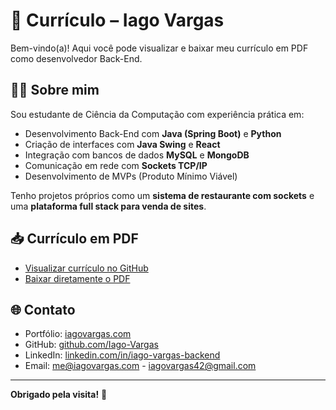 # 📄 Currículo – Iago Vargas

Bem-vindo(a)! Aqui você pode visualizar e baixar meu currículo em PDF como desenvolvedor Back-End.

## 👨‍💻 Sobre mim

Sou estudante de Ciência da Computação com experiência prática em:

- Desenvolvimento Back-End com **Java (Spring Boot)** e **Python**
- Criação de interfaces com **Java Swing** e **React**
- Integração com bancos de dados **MySQL** e **MongoDB**
- Comunicação em rede com **Sockets TCP/IP**
- Desenvolvimento de MVPs (Produto Mínimo Viável)

Tenho projetos próprios como um **sistema de restaurante com sockets** e uma **plataforma full stack para venda de sites**.

## 📥 Currículo em PDF

- [Visualizar currículo no GitHub](https://github.com/Iago-Vargas/CV-Iago-Vargas/blob/main/CV_Iago_Vargas.pdf)
- [Baixar diretamente o PDF](https://github.com/Iago-Vargas/CV-Iago-Vargas/raw/main/CV_Iago_Vargas.pdf)

## 🌐 Contato

- Portfólio: [iagovargas.com](https://iagovargas.com)
- GitHub: [github.com/Iago-Vargas](https://github.com/Iago-Vargas)
- LinkedIn: [linkedin.com/in/iago-vargas-backend](https://linkedin.com/in/iago-vargas-backend)
- Email: me@iagovargas.com - iagovargas42@gmail.com

---

**Obrigado pela visita!** 🚀
